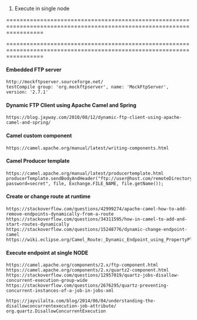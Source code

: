 1. Execute in single node

=======================================================================================================================
 
=======================================================================================================================

#### Embedded FTP server
    
    http://mockftpserver.sourceforge.net/
    testCompile group: 'org.mockftpserver', name: 'MockFtpServer', version: '2.7.1'

#### Dynamic FTP Client using Apache Camel and Spring

    https://blog.jayway.com/2010/08/12/dynamic-ftp-client-using-apache-camel-and-spring/

#### Camel custom component
    
    https://camel.apache.org/manual/latest/writing-components.html

#### Camel Producer template
    
    https://camel.apache.org/manual/latest/producertemplate.html
    producerTemplate.sendBodyAndHeader("ftp://user@host.com/remoteDirectory?password=secret", file, Exchange.FILE_NAME, file.getName());

#### Create or change route at runtime
    
    https://stackoverflow.com/questions/42999274/apache-camel-how-to-add-remove-endpoints-dynamically-from-a-route
    https://stackoverflow.com/questions/34311595/how-in-camel-to-add-and-start-routes-dynamically
    https://stackoverflow.com/questions/15248776/dynamic-change-endpoint-camel
    https://wiki.eclipse.org/Camel_Route:_Dynamic_Endpoint_using_PropertyPlaceholder
    
#### Execute endpoint at single NODE

    https://camel.apache.org/components/2.x/ftp-component.html
    https://camel.apache.org/components/2.x/quartz2-component.html
    https://stackoverflow.com/questions/12957019/quartz-jobs-disallow-concurrent-execution-group-wide
    https://stackoverflow.com/questions/2676295/quartz-preventing-concurrent-instances-of-a-job-in-jobs-xml
    
    https://jayvilalta.com/blog/2014/06/04/understanding-the-disallowconcurrentexecution-job-attribute/
    org.quartz.DisallowConcurrentExecution            